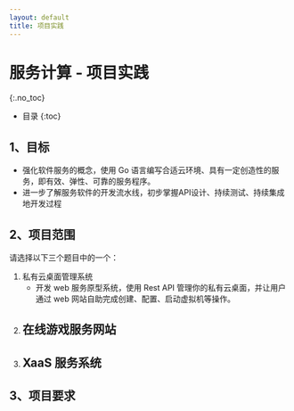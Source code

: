 ```yaml
---
layout: default
title: 项目实践
---
```


# 服务计算 - 项目实践
{:.no_toc}

* 目录
{:toc}

## 1、目标

* 强化软件服务的概念，使用 Go 语言编写合适云环境、具有一定创造性的服务，即有效、弹性、可靠的服务程序。
* 进一步了解服务软件的开发流水线，初步掌握API设计、持续测试、持续集成地开发过程

## 2、项目范围

请选择以下三个题目中的一个：

1. 私有云桌面管理系统
    - 开发 web 服务原型系统，使用 Rest API 管理你的私有云桌面，并让用户通过 web 网站自助完成创建、配置、启动虚拟机等操作。
2. 在线游戏服务网站
    - 
3. XaaS 服务系统
    - 

## 3、项目要求



